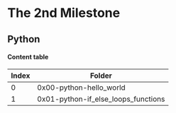 # The 2nd Milestone

## Python

#### Content table

| Index   | Folder    |
|--------------- | --------------- |
| 0   | 0x00-python-hello_world   |
| 1   | 0x01-python-if_else_loops_functions   |
